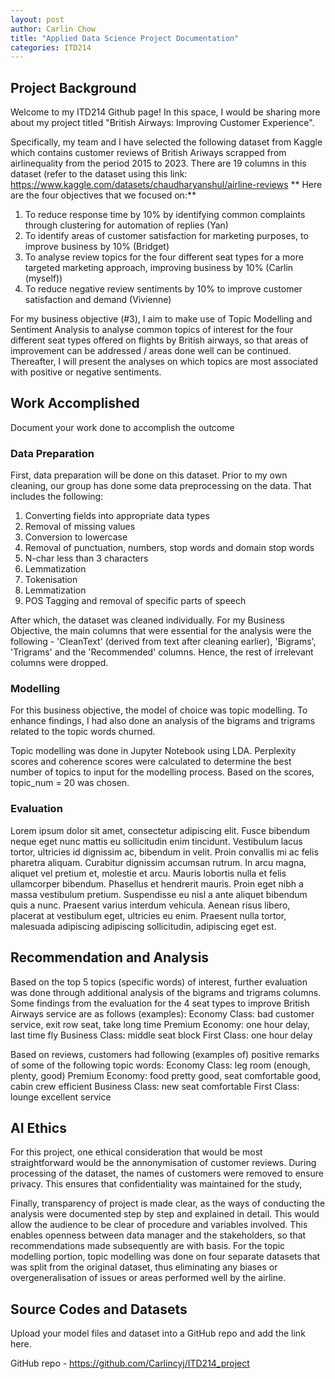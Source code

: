 ```yaml
---
layout: post
author: Carlin Chow
title: "Applied Data Science Project Documentation"
categories: ITD214
---
```

## Project Background
Welcome to my ITD214 Github page! In this space, I would be sharing more about my project titled "British Airways: Improving Customer Experience".

Specifically, my team and I have selected the following dataset from Kaggle which contains customer reviews of British Ariways scrapped from airlinequality from the period 2015 to 2023. There are 19 columns in this dataset (refer to the dataset using this link: https://www.kaggle.com/datasets/chaudharyanshul/airline-reviews
**
Here are the four objectives that we focused on:**
1. To reduce response time by 10% by identifying common complaints through clustering for automation of replies (Yan)
2. To identify areas of customer satisfaction for marketing purposes, to improve business by 10% (Bridget)
3. To analyse review topics for the four different seat types for a more targeted marketing approach, improving business by 10% (Carlin (myself))
4. To reduce negative review sentiments by 10% to improve customer satisfaction and demand (Vivienne)

For my business objective (#3), I aim to make use of Topic Modelling and Sentiment Analysis to analyse common topics of interest for the four different seat types offered on flights by British airways, so that areas of improvement can be addressed / areas done well can be continued. Thereafter, I will present the analyses on which topics are most associated with positive or negative sentiments. 

## Work Accomplished
Document your work done to accomplish the outcome

### Data Preparation
  First, data preparation will be done on this dataset. Prior to my own cleaning, our group has done some data preprocessing on the data. That includes the following:
1. Converting fields into appropriate data types
2. Removal of missing values
3. Conversion to lowercase
4. Removal of punctuation, numbers, stop words and domain stop words
5. N-char less than 3 characters
6. Lemmatization
7. Tokenisation
8. Lemmatization
9. POS Tagging and removal of specific parts of speech

After which, the dataset was cleaned individually. For my Business Objective, the main columns that were essential for the analysis were the following - 'CleanText' (derived from text after cleaning earlier), 'Bigrams', 'Trigrams' and the 'Recommended' columns. Hence, the rest of irrelevant columns were dropped. 

### Modelling
For this business objective, the model of choice was topic modelling. To enhance findings, I had also done an analysis of the bigrams and trigrams related to the topic words churned. 

Topic modelling was done in Jupyter Notebook using LDA. Perplexity scores and coherence scores were calculated to determine the best number of topics to input for the modelling process. Based on the scores, topic_num = 20 was chosen. 


### Evaluation
Lorem ipsum dolor sit amet, consectetur adipiscing elit. Fusce bibendum neque eget nunc mattis eu sollicitudin enim tincidunt. Vestibulum lacus tortor, ultricies id dignissim ac, bibendum in velit. Proin convallis mi ac felis pharetra aliquam. Curabitur dignissim accumsan rutrum. In arcu magna, aliquet vel pretium et, molestie et arcu. Mauris lobortis nulla et felis ullamcorper bibendum. Phasellus et hendrerit mauris. Proin eget nibh a massa vestibulum pretium. Suspendisse eu nisl a ante aliquet bibendum quis a nunc. Praesent varius interdum vehicula. Aenean risus libero, placerat at vestibulum eget, ultricies eu enim. Praesent nulla tortor, malesuada adipiscing adipiscing sollicitudin, adipiscing eget est.

## Recommendation and Analysis
Based on the top 5 topics (specific words) of interest, further evaluation was done through additional analysis of the bigrams and trigrams columns. Some findings from the evaluation for the 4 seat types to improve British Airways service are as follows (examples):
Economy Class: bad customer service, exit row seat, take long time
Premium Economy: one hour delay, last time fly
Business Class: middle seat block
First Class: one hour delay

Based on reviews, customers had following (examples of) positive remarks of some of the following topic words:
Economy Class: leg room (enough, plenty, good)
Premium Economy: food pretty good, seat comfortable good, cabin crew efficient
Business Class: new seat comfortable
First Class: lounge excellent service


## AI Ethics
For this project, one ethical consideration that would be most straightforward would be the annonymisation of customer reviews. During processing of the dataset, the names of customers were removed to ensure privacy. This ensures that confidentiality was maintained for the study,

Finally, transparency of project is made clear, as the ways of conducting the analysis were documented step by step and explained in detail. This would allow the audience to be clear of procedure and variables involved. This enables openness between data manager and the stakeholders, so that recommendations made subsequently are with basis. For the topic modelling portion, topic modelling was done on four separate datasets that was split from the original dataset, thus eliminating any biases or overgeneralisation of issues or areas performed well by the airline. 

## Source Codes and Datasets
Upload your model files and dataset into a GitHub repo and add the link here. 

GitHub repo - https://github.com/Carlincyj/ITD214_project
